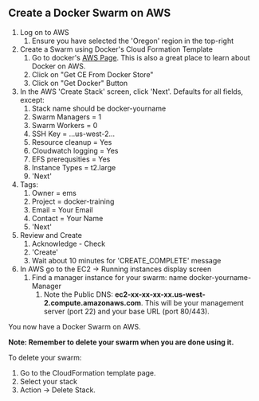## Create a Docker Swarm on AWS

1. Log on to AWS
    1. Ensure you have selected the 'Oregon' region in the top-right
2. Create a Swarm using Docker's Cloud Formation Template
    1. Go to docker's [AWS Page](https://www.docker.com/docker-aws).
    This is also a great place to learn about Docker on AWS.
    2. Click on "Get CE From Docker Store"
    3. Click on "Get Docker" Button
3. In the AWS 'Create Stack' screen, click 'Next'.
Defaults for all fields, except:
    1. Stack name should be docker-yourname
    2. Swarm Managers = 1
    3. Swarm Workers = 0
    4. SSH Key = ...us-west-2...
    5. Resource cleanup = Yes
    6. Cloudwatch logging = Yes
    7. EFS prerequsities = Yes
    8. Instance Types = t2.large
    9. 'Next'
4. Tags:
    1. Owner = ems
    2. Project = docker-training
    3. Email = Your Email
    4. Contact = Your Name
    5. 'Next'
5. Review and Create
    1. Acknowledge - Check
    2. 'Create'
    3. Wait about 10 minutes for 'CREATE_COMPLETE' message
6. In AWS go to the EC2 -> Running instances display screen
    1. Find a manager instance for your swarm: name docker-yourname-Manager
        1. Note the Public DNS: **ec2-xx-xx-xx-xx.us-west-2.compute.amazonaws.com**.
        This will be your management server (port 22)
        and your base URL (port 80/443).

You now have a Docker Swarm on AWS.

**Note: Remember to delete your swarm when you are done using
it.**

To delete your swarm:
1. Go to the CloudFormation template page.
2. Select your stack
3. Action -> Delete Stack.